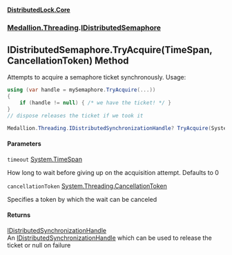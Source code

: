 #### [DistributedLock.Core](README.md 'README')
### [Medallion.Threading](Medallion.Threading.md 'Medallion.Threading').[IDistributedSemaphore](IDistributedSemaphore.md 'Medallion.Threading.IDistributedSemaphore')

## IDistributedSemaphore.TryAcquire(TimeSpan, CancellationToken) Method

Attempts to acquire a semaphore ticket synchronously. Usage:   
  
```csharp  
using (var handle = mySemaphore.TryAcquire(...))  
{  
    if (handle != null) { /* we have the ticket! */ }  
}  
// dispose releases the ticket if we took it  
```

```csharp
Medallion.Threading.IDistributedSynchronizationHandle? TryAcquire(System.TimeSpan timeout=default(System.TimeSpan), System.Threading.CancellationToken cancellationToken=default(System.Threading.CancellationToken));
```
#### Parameters

<a name='Medallion.Threading.IDistributedSemaphore.TryAcquire(System.TimeSpan,System.Threading.CancellationToken).timeout'></a>

`timeout` [System.TimeSpan](https://docs.microsoft.com/en-us/dotnet/api/System.TimeSpan 'System.TimeSpan')

How long to wait before giving up on the acquisition attempt. Defaults to 0

<a name='Medallion.Threading.IDistributedSemaphore.TryAcquire(System.TimeSpan,System.Threading.CancellationToken).cancellationToken'></a>

`cancellationToken` [System.Threading.CancellationToken](https://docs.microsoft.com/en-us/dotnet/api/System.Threading.CancellationToken 'System.Threading.CancellationToken')

Specifies a token by which the wait can be canceled

#### Returns
[IDistributedSynchronizationHandle](IDistributedSynchronizationHandle.md 'Medallion.Threading.IDistributedSynchronizationHandle')  
An [IDistributedSynchronizationHandle](IDistributedSynchronizationHandle.md 'Medallion.Threading.IDistributedSynchronizationHandle') which can be used to release the ticket or null on failure